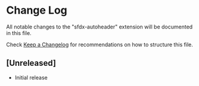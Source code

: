 # Change Log
All notable changes to the "sfdx-autoheader" extension will be documented in this file.

Check [Keep a Changelog](http://keepachangelog.com/) for recommendations on how to structure this file.

## [Unreleased]
- Initial release